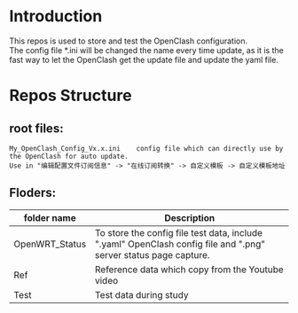 # Introduction
This repos is used to store and test the OpenClash configuration.  
The config file *.ini will be changed the name every time update, as it is the fast way to let the OpenClash get the update file and update the yaml file.

# Repos Structure
## root files:  
    My_OpenClash_Config_Vx.x.ini    config file which can directly use by the OpenClash for auto update.  
    Use in "编辑配置文件订阅信息" -> "在线订阅转换" -> 自定义模板 -> 自定义模板地址  

## Floders:
|folder name|Description|
|---|---|
|OpenWRT_Status|To store the config file test data,   include ".yaml" OpenClash config file and ".png" server status page capture.|
|Ref|Reference data which copy from the Youtube video|
|Test|Test data during study|